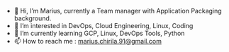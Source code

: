 - 👋 Hi, I’m Marius, currently a Team manager with Application Packaging background. 
- 👀 I’m interested in DevOps, Cloud Engineering, Linux, Coding
- 🌱 I’m currently learning GCP, Linux, DevOps Tools, Python
- 📫 How to reach me : marius.chirila.91@gmail.com

<!---
marius-chirila/marius-chirila is a ✨ special ✨ repository because its `README.md` (this file) appears on your GitHub profile.
You can click the Preview link to take a look at your changes.
--->
